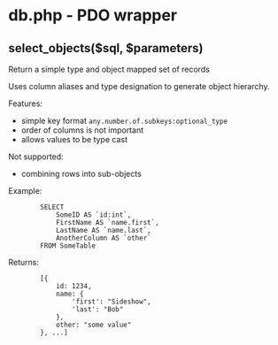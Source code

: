 # db.php - PDO wrapper

## select_objects($sql, $parameters)

Return a simple type and object mapped set of records 
		
Uses column aliases and type designation to generate object hierarchy.
		
Features:
		
* simple key format `any.number.of.subkeys:optional_type`
* order of columns is not important
* allows values to be type cast
			
Not supported:
		
* combining rows into sub-objects
			
Example:
		
			SELECT
				SomeID AS `id:int`,
				FirstName AS `name.first`,
				LastName AS `name.last`,
				AnotherColumn AS `other`
			FROM SomeTable
			
Returns:
		
			[{
				id: 1234,
				name: {
					'first': "Sideshow",
					'last': "Bob"
				},
				other: "some value"
			}, ...]
